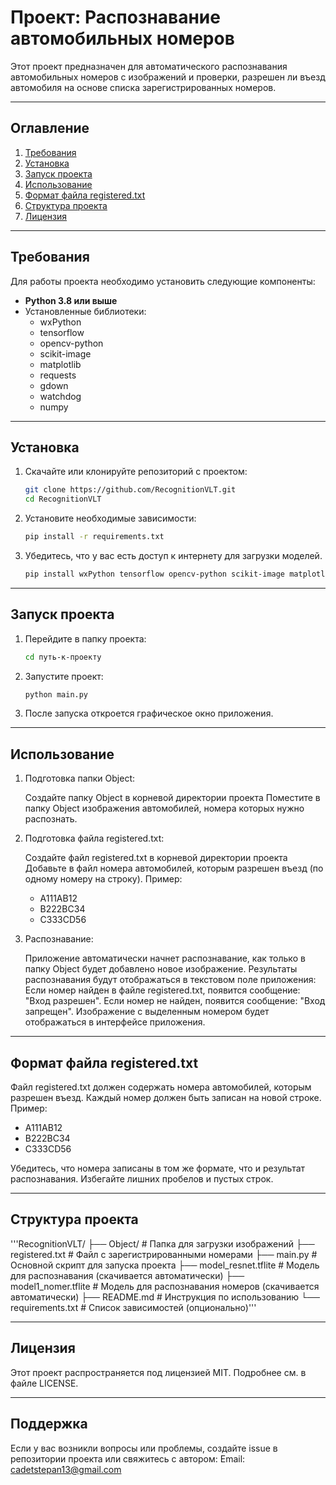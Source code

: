 # Проект: Распознавание автомобильных номеров

Этот проект предназначен для автоматического распознавания автомобильных номеров с изображений и проверки, разрешен ли въезд автомобиля на основе списка зарегистрированных номеров.

---

## Оглавление

1. [Требования](#требования)
2. [Установка](#установка)
3. [Запуск проекта](#запуск-проекта)
4. [Использование](#использование)
5. [Формат файла registered.txt](#формат-файла-registeredtxt)
6. [Структура проекта](#структура-проекта)
7. [Лицензия](#лицензия)

---

## Требования

Для работы проекта необходимо установить следующие компоненты:

- **Python 3.8 или выше**
- Установленные библиотеки:
  - wxPython
  - tensorflow
  - opencv-python
  - scikit-image
  - matplotlib
  - requests
  - gdown
  - watchdog
  - numpy

---

## Установка

1. Скачайте или клонируйте репозиторий с проектом:

   ```bash
   git clone https://github.com/RecognitionVLT.git
   cd RecognitionVLT

2. Установите необходимые зависимости:

    ```bash
    pip install -r requirements.txt

3. Убедитесь, что у вас есть доступ к интернету для загрузки моделей.

    ```bash
    pip install wxPython tensorflow opencv-python scikit-image matplotlib requests gdown watchdog numpy

---

## Запуск проекта

1. Перейдите в папку проекта:

    ```bash
    cd путь-к-проекту

2. Запустите проект:

    ```bash
    python main.py

3. После запуска откроется графическое окно приложения.

---

## Использование

1. Подготовка папки Object:

    Создайте папку Object в корневой директории проекта
    Поместите в папку Object изображения автомобилей, номера которых нужно распознать.

2. Подготовка файла registered.txt:

    Создайте файл registered.txt в корневой директории проекта
    Добавьте в файл номера автомобилей, которым разрешен въезд (по одному номеру на строку).
    Пример:

    - A111AB12
    - B222BC34
    - C333CD56

3. Распознавание:

    Приложение автоматически начнет распознавание, как только в папку Object будет добавлено новое изображение.
    Результаты распознавания будут отображаться в текстовом поле приложения:
    Если номер найден в файле registered.txt, появится сообщение: "Вход разрешен".
    Если номер не найден, появится сообщение: "Вход запрещен".
    Изображение с выделенным номером будет отображаться в интерфейсе приложения.

---

## Формат файла registered.txt

Файл registered.txt должен содержать номера автомобилей, которым разрешен въезд.
Каждый номер должен быть записан на новой строке. 
Пример:

- A111AB12
- B222BC34
- C333CD56

Убедитесь, что номера записаны в том же формате, что и результат распознавания.
Избегайте лишних пробелов и пустых строк.

---

## Структура проекта

'''RecognitionVLT/
├── Object/ # Папка для загрузки изображений
├── registered.txt # Файл с зарегистрированными номерами
├── main.py # Основной скрипт для запуска проекта
├── model_resnet.tflite # Модель для распознавания (скачивается автоматически)
├── model1_nomer.tflite # Модель для распознавания номеров (скачивается автоматически)
├── README.md # Инструкция по использованию
└── requirements.txt # Список зависимостей (опционально)'''

---

## Лицензия

Этот проект распространяется под лицензией MIT. Подробнее см. в файле LICENSE.

---

## Поддержка

Если у вас возникли вопросы или проблемы, создайте issue в репозитории проекта или свяжитесь с автором:
    Email: <cadetstepan13@gmail.com>
    <!-- GitHub: ваш-профиль -->
